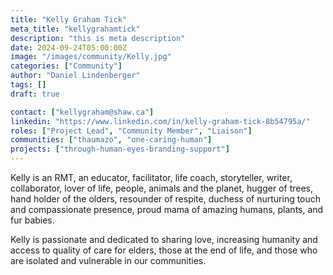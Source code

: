 ```yaml
---
title: "Kelly Graham Tick"
meta_title: "kellygrahamtick"
description: "this is meta description"
date: 2024-09-24T05:00:00Z
image: "/images/community/Kelly.jpg"
categories: ["Community"]
author: "Daniel Lindenberger"
tags: []
draft: true

contact: ["kellygraham@shaw.ca"]
linkedin: "https://www.linkedin.com/in/kelly-graham-tick-8b54795a/"
roles: ["Project Lead", "Community Member", "Liaison"]
communities: ["thaumazo", "one-caring-human"]
projects: ["through-human-eyes-branding-support"]
---
```


Kelly is an RMT, an educator, facilitator, life coach, storyteller, writer, collaborator, lover of life, people, animals and the planet, hugger of trees, hand holder of the olders, resounder of respite, duchess of nurturing touch and compassionate presence, proud mama of amazing humans, plants, and fur babies.

Kelly is passionate and dedicated to sharing love, increasing humanity and access to quality of care for elders, those at the end of life, and those who are isolated and vulnerable in our communities.
